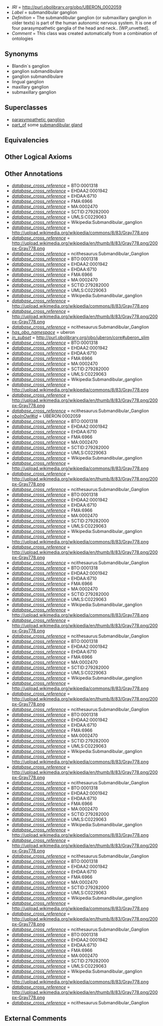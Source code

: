  * *IRI* = http://purl.obolibrary.org/obo/UBERON_0002059
 * *Label* = submandibular ganglion
 * *Definition* = The submandibular ganglion (or submaxillary ganglion in older texts) is part of the human autonomic nervous system. It is one of four parasympathetic ganglia of the head and neck.. [WP,unvetted].
 * *Comment* = This class was created automatically from a combination of ontologies

## Synonyms

 * Blandin`s ganglion
 * ganglion submandibulare
 * ganglion submandibulare
 * lingual ganglion
 * maxillary ganglion
 * submaxillary ganglion

## Superclasses

 * [parasympathetic ganglion](../../UBERON/08/UBERON_0001808.md)
 * [part_of](../../BFO/50/BFO_0000050.md) some [submandibular gland](../../UBERON/36/UBERON_0001736.md)

## Equivalencies


## Other Logical Axioms


## Other Annotations

 * *[database_cross_reference](../../ef/oboInOwl#hasDbXref.md)* = BTO:0001318
 * *[database_cross_reference](../../ef/oboInOwl#hasDbXref.md)* = EHDAA2:0001942
 * *[database_cross_reference](../../ef/oboInOwl#hasDbXref.md)* = EHDAA:6710
 * *[database_cross_reference](../../ef/oboInOwl#hasDbXref.md)* = FMA:6966
 * *[database_cross_reference](../../ef/oboInOwl#hasDbXref.md)* = MA:0002470
 * *[database_cross_reference](../../ef/oboInOwl#hasDbXref.md)* = SCTID:279282000
 * *[database_cross_reference](../../ef/oboInOwl#hasDbXref.md)* = UMLS:C0229063
 * *[database_cross_reference](../../ef/oboInOwl#hasDbXref.md)* = Wikipedia:Submandibular_ganglion
 * *[database_cross_reference](../../ef/oboInOwl#hasDbXref.md)* = http://upload.wikimedia.org/wikipedia/commons/8/83/Gray778.png
 * *[database_cross_reference](../../ef/oboInOwl#hasDbXref.md)* = http://upload.wikimedia.org/wikipedia/en/thumb/8/83/Gray778.png/200px-Gray778.png
 * *[database_cross_reference](../../ef/oboInOwl#hasDbXref.md)* = ncithesaurus:Submandibular_Ganglion
 * *[database_cross_reference](../../ef/oboInOwl#hasDbXref.md)* = BTO:0001318
 * *[database_cross_reference](../../ef/oboInOwl#hasDbXref.md)* = EHDAA2:0001942
 * *[database_cross_reference](../../ef/oboInOwl#hasDbXref.md)* = EHDAA:6710
 * *[database_cross_reference](../../ef/oboInOwl#hasDbXref.md)* = FMA:6966
 * *[database_cross_reference](../../ef/oboInOwl#hasDbXref.md)* = MA:0002470
 * *[database_cross_reference](../../ef/oboInOwl#hasDbXref.md)* = SCTID:279282000
 * *[database_cross_reference](../../ef/oboInOwl#hasDbXref.md)* = UMLS:C0229063
 * *[database_cross_reference](../../ef/oboInOwl#hasDbXref.md)* = Wikipedia:Submandibular_ganglion
 * *[database_cross_reference](../../ef/oboInOwl#hasDbXref.md)* = http://upload.wikimedia.org/wikipedia/commons/8/83/Gray778.png
 * *[database_cross_reference](../../ef/oboInOwl#hasDbXref.md)* = http://upload.wikimedia.org/wikipedia/en/thumb/8/83/Gray778.png/200px-Gray778.png
 * *[database_cross_reference](../../ef/oboInOwl#hasDbXref.md)* = ncithesaurus:Submandibular_Ganglion
 * *[has_obo_namespace](../../ce/oboInOwl#hasOBONamespace.md)* = uberon
 * *[in_subset](../../et/oboInOwl#inSubset.md)* = http://purl.obolibrary.org/obo/uberon/core#uberon_slim
 * *[database_cross_reference](../../ef/oboInOwl#hasDbXref.md)* = BTO:0001318
 * *[database_cross_reference](../../ef/oboInOwl#hasDbXref.md)* = EHDAA2:0001942
 * *[database_cross_reference](../../ef/oboInOwl#hasDbXref.md)* = EHDAA:6710
 * *[database_cross_reference](../../ef/oboInOwl#hasDbXref.md)* = FMA:6966
 * *[database_cross_reference](../../ef/oboInOwl#hasDbXref.md)* = MA:0002470
 * *[database_cross_reference](../../ef/oboInOwl#hasDbXref.md)* = SCTID:279282000
 * *[database_cross_reference](../../ef/oboInOwl#hasDbXref.md)* = UMLS:C0229063
 * *[database_cross_reference](../../ef/oboInOwl#hasDbXref.md)* = Wikipedia:Submandibular_ganglion
 * *[database_cross_reference](../../ef/oboInOwl#hasDbXref.md)* = http://upload.wikimedia.org/wikipedia/commons/8/83/Gray778.png
 * *[database_cross_reference](../../ef/oboInOwl#hasDbXref.md)* = http://upload.wikimedia.org/wikipedia/en/thumb/8/83/Gray778.png/200px-Gray778.png
 * *[database_cross_reference](../../ef/oboInOwl#hasDbXref.md)* = ncithesaurus:Submandibular_Ganglion
 * *[oboInOwl#id](../../id/oboInOwl#id.md)* = UBERON:0002059
 * *[database_cross_reference](../../ef/oboInOwl#hasDbXref.md)* = BTO:0001318
 * *[database_cross_reference](../../ef/oboInOwl#hasDbXref.md)* = EHDAA2:0001942
 * *[database_cross_reference](../../ef/oboInOwl#hasDbXref.md)* = EHDAA:6710
 * *[database_cross_reference](../../ef/oboInOwl#hasDbXref.md)* = FMA:6966
 * *[database_cross_reference](../../ef/oboInOwl#hasDbXref.md)* = MA:0002470
 * *[database_cross_reference](../../ef/oboInOwl#hasDbXref.md)* = SCTID:279282000
 * *[database_cross_reference](../../ef/oboInOwl#hasDbXref.md)* = UMLS:C0229063
 * *[database_cross_reference](../../ef/oboInOwl#hasDbXref.md)* = Wikipedia:Submandibular_ganglion
 * *[database_cross_reference](../../ef/oboInOwl#hasDbXref.md)* = http://upload.wikimedia.org/wikipedia/commons/8/83/Gray778.png
 * *[database_cross_reference](../../ef/oboInOwl#hasDbXref.md)* = http://upload.wikimedia.org/wikipedia/en/thumb/8/83/Gray778.png/200px-Gray778.png
 * *[database_cross_reference](../../ef/oboInOwl#hasDbXref.md)* = ncithesaurus:Submandibular_Ganglion
 * *[database_cross_reference](../../ef/oboInOwl#hasDbXref.md)* = BTO:0001318
 * *[database_cross_reference](../../ef/oboInOwl#hasDbXref.md)* = EHDAA2:0001942
 * *[database_cross_reference](../../ef/oboInOwl#hasDbXref.md)* = EHDAA:6710
 * *[database_cross_reference](../../ef/oboInOwl#hasDbXref.md)* = FMA:6966
 * *[database_cross_reference](../../ef/oboInOwl#hasDbXref.md)* = MA:0002470
 * *[database_cross_reference](../../ef/oboInOwl#hasDbXref.md)* = SCTID:279282000
 * *[database_cross_reference](../../ef/oboInOwl#hasDbXref.md)* = UMLS:C0229063
 * *[database_cross_reference](../../ef/oboInOwl#hasDbXref.md)* = Wikipedia:Submandibular_ganglion
 * *[database_cross_reference](../../ef/oboInOwl#hasDbXref.md)* = http://upload.wikimedia.org/wikipedia/commons/8/83/Gray778.png
 * *[database_cross_reference](../../ef/oboInOwl#hasDbXref.md)* = http://upload.wikimedia.org/wikipedia/en/thumb/8/83/Gray778.png/200px-Gray778.png
 * *[database_cross_reference](../../ef/oboInOwl#hasDbXref.md)* = ncithesaurus:Submandibular_Ganglion
 * *[database_cross_reference](../../ef/oboInOwl#hasDbXref.md)* = BTO:0001318
 * *[database_cross_reference](../../ef/oboInOwl#hasDbXref.md)* = EHDAA2:0001942
 * *[database_cross_reference](../../ef/oboInOwl#hasDbXref.md)* = EHDAA:6710
 * *[database_cross_reference](../../ef/oboInOwl#hasDbXref.md)* = FMA:6966
 * *[database_cross_reference](../../ef/oboInOwl#hasDbXref.md)* = MA:0002470
 * *[database_cross_reference](../../ef/oboInOwl#hasDbXref.md)* = SCTID:279282000
 * *[database_cross_reference](../../ef/oboInOwl#hasDbXref.md)* = UMLS:C0229063
 * *[database_cross_reference](../../ef/oboInOwl#hasDbXref.md)* = Wikipedia:Submandibular_ganglion
 * *[database_cross_reference](../../ef/oboInOwl#hasDbXref.md)* = http://upload.wikimedia.org/wikipedia/commons/8/83/Gray778.png
 * *[database_cross_reference](../../ef/oboInOwl#hasDbXref.md)* = http://upload.wikimedia.org/wikipedia/en/thumb/8/83/Gray778.png/200px-Gray778.png
 * *[database_cross_reference](../../ef/oboInOwl#hasDbXref.md)* = ncithesaurus:Submandibular_Ganglion
 * *[database_cross_reference](../../ef/oboInOwl#hasDbXref.md)* = BTO:0001318
 * *[database_cross_reference](../../ef/oboInOwl#hasDbXref.md)* = EHDAA2:0001942
 * *[database_cross_reference](../../ef/oboInOwl#hasDbXref.md)* = EHDAA:6710
 * *[database_cross_reference](../../ef/oboInOwl#hasDbXref.md)* = FMA:6966
 * *[database_cross_reference](../../ef/oboInOwl#hasDbXref.md)* = MA:0002470
 * *[database_cross_reference](../../ef/oboInOwl#hasDbXref.md)* = SCTID:279282000
 * *[database_cross_reference](../../ef/oboInOwl#hasDbXref.md)* = UMLS:C0229063
 * *[database_cross_reference](../../ef/oboInOwl#hasDbXref.md)* = Wikipedia:Submandibular_ganglion
 * *[database_cross_reference](../../ef/oboInOwl#hasDbXref.md)* = http://upload.wikimedia.org/wikipedia/commons/8/83/Gray778.png
 * *[database_cross_reference](../../ef/oboInOwl#hasDbXref.md)* = http://upload.wikimedia.org/wikipedia/en/thumb/8/83/Gray778.png/200px-Gray778.png
 * *[database_cross_reference](../../ef/oboInOwl#hasDbXref.md)* = ncithesaurus:Submandibular_Ganglion
 * *[database_cross_reference](../../ef/oboInOwl#hasDbXref.md)* = BTO:0001318
 * *[database_cross_reference](../../ef/oboInOwl#hasDbXref.md)* = EHDAA2:0001942
 * *[database_cross_reference](../../ef/oboInOwl#hasDbXref.md)* = EHDAA:6710
 * *[database_cross_reference](../../ef/oboInOwl#hasDbXref.md)* = FMA:6966
 * *[database_cross_reference](../../ef/oboInOwl#hasDbXref.md)* = MA:0002470
 * *[database_cross_reference](../../ef/oboInOwl#hasDbXref.md)* = SCTID:279282000
 * *[database_cross_reference](../../ef/oboInOwl#hasDbXref.md)* = UMLS:C0229063
 * *[database_cross_reference](../../ef/oboInOwl#hasDbXref.md)* = Wikipedia:Submandibular_ganglion
 * *[database_cross_reference](../../ef/oboInOwl#hasDbXref.md)* = http://upload.wikimedia.org/wikipedia/commons/8/83/Gray778.png
 * *[database_cross_reference](../../ef/oboInOwl#hasDbXref.md)* = http://upload.wikimedia.org/wikipedia/en/thumb/8/83/Gray778.png/200px-Gray778.png
 * *[database_cross_reference](../../ef/oboInOwl#hasDbXref.md)* = ncithesaurus:Submandibular_Ganglion
 * *[database_cross_reference](../../ef/oboInOwl#hasDbXref.md)* = BTO:0001318
 * *[database_cross_reference](../../ef/oboInOwl#hasDbXref.md)* = EHDAA2:0001942
 * *[database_cross_reference](../../ef/oboInOwl#hasDbXref.md)* = EHDAA:6710
 * *[database_cross_reference](../../ef/oboInOwl#hasDbXref.md)* = FMA:6966
 * *[database_cross_reference](../../ef/oboInOwl#hasDbXref.md)* = MA:0002470
 * *[database_cross_reference](../../ef/oboInOwl#hasDbXref.md)* = SCTID:279282000
 * *[database_cross_reference](../../ef/oboInOwl#hasDbXref.md)* = UMLS:C0229063
 * *[database_cross_reference](../../ef/oboInOwl#hasDbXref.md)* = Wikipedia:Submandibular_ganglion
 * *[database_cross_reference](../../ef/oboInOwl#hasDbXref.md)* = http://upload.wikimedia.org/wikipedia/commons/8/83/Gray778.png
 * *[database_cross_reference](../../ef/oboInOwl#hasDbXref.md)* = http://upload.wikimedia.org/wikipedia/en/thumb/8/83/Gray778.png/200px-Gray778.png
 * *[database_cross_reference](../../ef/oboInOwl#hasDbXref.md)* = ncithesaurus:Submandibular_Ganglion
 * *[database_cross_reference](../../ef/oboInOwl#hasDbXref.md)* = BTO:0001318
 * *[database_cross_reference](../../ef/oboInOwl#hasDbXref.md)* = EHDAA2:0001942
 * *[database_cross_reference](../../ef/oboInOwl#hasDbXref.md)* = EHDAA:6710
 * *[database_cross_reference](../../ef/oboInOwl#hasDbXref.md)* = FMA:6966
 * *[database_cross_reference](../../ef/oboInOwl#hasDbXref.md)* = MA:0002470
 * *[database_cross_reference](../../ef/oboInOwl#hasDbXref.md)* = SCTID:279282000
 * *[database_cross_reference](../../ef/oboInOwl#hasDbXref.md)* = UMLS:C0229063
 * *[database_cross_reference](../../ef/oboInOwl#hasDbXref.md)* = Wikipedia:Submandibular_ganglion
 * *[database_cross_reference](../../ef/oboInOwl#hasDbXref.md)* = http://upload.wikimedia.org/wikipedia/commons/8/83/Gray778.png
 * *[database_cross_reference](../../ef/oboInOwl#hasDbXref.md)* = http://upload.wikimedia.org/wikipedia/en/thumb/8/83/Gray778.png/200px-Gray778.png
 * *[database_cross_reference](../../ef/oboInOwl#hasDbXref.md)* = ncithesaurus:Submandibular_Ganglion
 * *[database_cross_reference](../../ef/oboInOwl#hasDbXref.md)* = BTO:0001318
 * *[database_cross_reference](../../ef/oboInOwl#hasDbXref.md)* = EHDAA2:0001942
 * *[database_cross_reference](../../ef/oboInOwl#hasDbXref.md)* = EHDAA:6710
 * *[database_cross_reference](../../ef/oboInOwl#hasDbXref.md)* = FMA:6966
 * *[database_cross_reference](../../ef/oboInOwl#hasDbXref.md)* = MA:0002470
 * *[database_cross_reference](../../ef/oboInOwl#hasDbXref.md)* = SCTID:279282000
 * *[database_cross_reference](../../ef/oboInOwl#hasDbXref.md)* = UMLS:C0229063
 * *[database_cross_reference](../../ef/oboInOwl#hasDbXref.md)* = Wikipedia:Submandibular_ganglion
 * *[database_cross_reference](../../ef/oboInOwl#hasDbXref.md)* = http://upload.wikimedia.org/wikipedia/commons/8/83/Gray778.png
 * *[database_cross_reference](../../ef/oboInOwl#hasDbXref.md)* = http://upload.wikimedia.org/wikipedia/en/thumb/8/83/Gray778.png/200px-Gray778.png
 * *[database_cross_reference](../../ef/oboInOwl#hasDbXref.md)* = ncithesaurus:Submandibular_Ganglion

## External Comments

